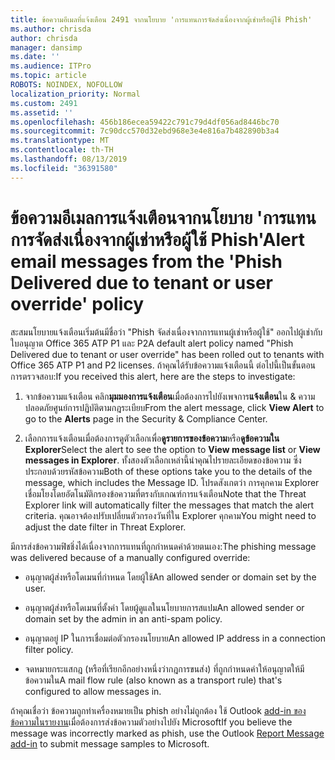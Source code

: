 ```yaml
---
title: ข้อความอีเมลที่แจ้งเตือน 2491 จากนโยบาย 'การแทนการจัดส่งเนื่องจากผู้เช่าหรือผู้ใช้ Phish'
ms.author: chrisda
author: chrisda
manager: dansimp
ms.date: ''
ms.audience: ITPro
ms.topic: article
ROBOTS: NOINDEX, NOFOLLOW
localization_priority: Normal
ms.custom: 2491
ms.assetid: ''
ms.openlocfilehash: 456b186ecea59422c791c79d4df056ad8446bc70
ms.sourcegitcommit: 7c90dcc570d32ebd968e3e4e816a7b482890b3a4
ms.translationtype: MT
ms.contentlocale: th-TH
ms.lasthandoff: 08/13/2019
ms.locfileid: "36391580"
---
```

# <a name="alert-email-messages-from-the-phish-delivered-due-to-tenant-or-user-override-policy"></a><span data-ttu-id="da07d-102">ข้อความอีเมลการแจ้งเตือนจากนโยบาย 'การแทนการจัดส่งเนื่องจากผู้เช่าหรือผู้ใช้ Phish'</span><span class="sxs-lookup"><span data-stu-id="da07d-102">Alert email messages from the 'Phish Delivered due to tenant or user override' policy</span></span>

<span data-ttu-id="da07d-103">สะสมนโยบายแจ้งเตือนเริ่มต้นมีชื่อว่า "Phish จัดส่งเนื่องจากการแทนผู้เช่าหรือผู้ใช้" ออกไปผู้เช่ากับใบอนุญาต Office 365 ATP P1 และ P2</span><span class="sxs-lookup"><span data-stu-id="da07d-103">A default alert policy named "Phish Delivered due to tenant or user override" has been rolled out to tenants with Office 365 ATP P1 and P2 licenses.</span></span> <span data-ttu-id="da07d-104">ถ้าคุณได้รับข้อความแจ้งเตือนนี้ ต่อไปนี้เป็นขั้นตอนการตรวจสอบ:</span><span class="sxs-lookup"><span data-stu-id="da07d-104">If you received this alert, here are the steps to investigate:</span></span>

1. <span data-ttu-id="da07d-105">จากข้อความแจ้งเตือน คลิก**มุมมองการแจ้งเตือน**เมื่อต้องการไปยังเพจการ**แจ้งเตือน**ใน & ความปลอดภัยศูนย์การปฏิบัติตามกฎระเบียบ</span><span class="sxs-lookup"><span data-stu-id="da07d-105">From the alert message, click **View Alert** to go to the **Alerts** page in the Security & Compliance Center.</span></span>

2. <span data-ttu-id="da07d-106">เลือกการแจ้งเตือนเมื่อต้องการดูตัวเลือกเพื่อ**ดูรายการของข้อความ**หรือ**ดูข้อความใน Explorer**</span><span class="sxs-lookup"><span data-stu-id="da07d-106">Select the alert to see the option to **View message list** or **View messages in Explorer**.</span></span> <span data-ttu-id="da07d-107">ทั้งสองตัวเลือกเหล่านี้นำคุณไปรายละเอียดของข้อความ ซึ่งประกอบด้วยรหัสข้อความ</span><span class="sxs-lookup"><span data-stu-id="da07d-107">Both of these options take you to the details of the message, which includes the Message ID.</span></span> <span data-ttu-id="da07d-108">โปรดสังเกตว่า การคุกคาม Explorer เชื่อมโยงโดยอัตโนมัติกรองข้อความที่ตรงกับเกณฑ์การแจ้งเตือน</span><span class="sxs-lookup"><span data-stu-id="da07d-108">Note that the Threat Explorer link will automatically filter the messages that match the alert criteria.</span></span> <span data-ttu-id="da07d-109">คุณอาจต้องปรับเปลี่ยนตัวกรองวันที่ใน Explorer คุกคาม</span><span class="sxs-lookup"><span data-stu-id="da07d-109">You might need to adjust the date filter in Threat Explorer.</span></span>

<span data-ttu-id="da07d-110">มีการส่งข้อความฟิชชิ่งได้เนื่องจากการแทนที่ถูกกำหนดค่าด้วยตนเอง:</span><span class="sxs-lookup"><span data-stu-id="da07d-110">The phishing message was delivered because of a manually configured override:</span></span>

- <span data-ttu-id="da07d-111">อนุญาตผู้ส่งหรือโดเมนที่กำหนด โดยผู้ใช้</span><span class="sxs-lookup"><span data-stu-id="da07d-111">An allowed sender or domain set by the user.</span></span>

- <span data-ttu-id="da07d-112">อนุญาตผู้ส่งหรือโดเมนที่ตั้งค่า โดยผู้ดูแลในนโยบายการสแปม</span><span class="sxs-lookup"><span data-stu-id="da07d-112">An allowed sender or domain set by the admin in an anti-spam policy.</span></span>

- <span data-ttu-id="da07d-113">อนุญาตอยู่ IP ในการเชื่อมต่อตัวกรองนโยบาย</span><span class="sxs-lookup"><span data-stu-id="da07d-113">An allowed IP address in a connection filter policy.</span></span>

- <span data-ttu-id="da07d-114">จดหมายกระแสกฎ (หรือที่เรียกอีกอย่างหนึ่งว่ากฎการขนส่ง) ที่ถูกกำหนดค่าให้อนุญาตให้มีข้อความใน</span><span class="sxs-lookup"><span data-stu-id="da07d-114">A mail flow rule (also known as a transport rule) that's configured to allow messages in.</span></span>

<span data-ttu-id="da07d-115">ถ้าคุณเชื่อว่า ข้อความถูกทำเครื่องหมายเป็น phish อย่างไม่ถูกต้อง ใช้ Outlook [add-in ของข้อความในรายงาน](https://support.office.com/article/b5caa9f1-cdf3-4443-af8c-ff724ea719d2)เมื่อต้องการส่งข้อความตัวอย่างไปยัง Microsoft</span><span class="sxs-lookup"><span data-stu-id="da07d-115">If you believe the message was incorrectly marked as phish, use the Outlook [Report Message add-in](https://support.office.com/article/b5caa9f1-cdf3-4443-af8c-ff724ea719d2) to submit message samples to Microsoft.</span></span>
